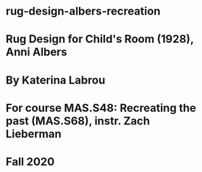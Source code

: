 # rug-design-albers-recreation

# Rug Design for Child's Room (1928), Anni Albers
# By Katerina Labrou 
# For course MAS.S48: Recreating the past (MAS.S68), instr. Zach Lieberman
# Fall 2020




